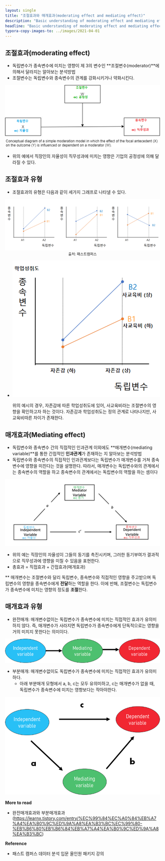 ```yaml
---
layout: single
title: "조절효과와 매개효과(moderating effect and mediating effect)"
description: "Basic understanding of moderating effect and mediating effect"
headline: "Basic understanding of moderating effect and mediating effect"
typora-copy-images-to: ../images/2021-04-01
---
```



## 조절효과(moderating effect)

- 독립변수가 종속변수에 미치는 영향이 제 3의 변수인 **조절변수(moderator)**에 의해서 달라지는 알아보는 분석방법
- 조절변수는 독립변수와 종속변수의 관계를 강화시키거나 약화시킨다.

<center><img src="/images/2021-04-01/1.png"></center>

- 위의 예에서 직장인의 자율성이 직무성과에 미치는 영향은 기업의 공정성에 의해 달라질 수 있다.



## 조절효과 유형

- 조절효과의 유형은 다음과 같이 세가지 그래프로 나타낼 수 있다.

<center><img src="/images/2021-04-01/2.png"></center>

<center><small>출처: 패스트캠퍼스</small></center>

- <center><img src="/images/2021-04-01/3.png"></center>

  위의 예시의 경우, 자존감에 따른 학업성취도에 있어, 사교육비라는 조절변수의 영향을 확인하고자 하는 것이다. 자존감과 학업성취도는 정의 관계로 나타나지만, 사교육비따른 차이가 존재한다.

  

## 매개효과(Mediating effect)

- 독립변수와 종속변수 간의 직접적인 인과관계 이외에도 **매개변수(mediating variable)**를 통한 간접적인 **인과관계**가 존재하는 지 알아보는 분석방법
- 독립변수와 종속변수의 직접적인 인과관계보다는 독립변수가 매개변수를 거쳐 종속변수에 영향을 미친다는 것을 설명한다. 따라서, 매개변수는 독립변수와의 관계에서는 종속변수의 역할을 하고 종속변수의 관계에서는 독립변수의 역할을 하는 셈이다

<center><img src="/images/2021-04-01/4.png"></center>

- 위의 예는 직장인의 자율성이 그들의 동기를 촉진시키며, 그러한 동기부여가 결과적으로 직무성과에 영향을 미칠 수 있음을 표현한다. 
- 총효과 = 직접효과 + 간접효과(매개효과)



** 매개변수는 조절변수와 달리 독립변수, 종속변수와 직접적인 영향을 주고받으며 독립변수의 영향을 종속변수에게 **전달**하는 역할을 한다. 이에 반해, 조절변수는 독립변수가 종속변수에 미치는 영향의 정도를 **조절**한다.



## 매개효과 유형

- 완전매개: 매개변수없이는 독립변수가 종속변수에 미치는 직접적인 효과가 유의미하지 않다. 즉, 매개변수가 사라지면 독립변수가 종속변수에게 단독적으로는 영향을 거의 미치지 못한다는 의미이다.

<center><img src="/images/2021-04-01/5.png"></center>

- 부분매개: 매개변수없이도 독립변수가 종속변수에 미치는 직접적인 효과가 유의미하다.
  - 아래 부분매개 모형에서 a, b, c는 모두 유의미하고, c는 매개변수가 없을 때, 독립변수가 종속변수에 미치는 영향보다는 작아야한다.

<center><img src="/images/2021-04-01/6.png"></center>



**More to read**

- 완전매개효과와 부분매개효과 (<https://learnx.tistory.com/entry/%EC%99%84%EC%A0%84%EB%A7%A4%EA%B0%9C%ED%9A%A8%EA%B3%BC%EC%99%80-%EB%B6%80%EB%B6%84%EB%A7%A4%EA%B0%9C%ED%9A%A8%EA%B3%BC>)



**Reference** 

- 패스트 캠퍼스 데이터 분석 입문 올인원 패키지 강의
